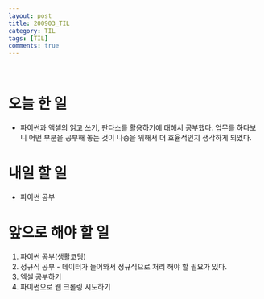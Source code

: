 ```yaml
---
layout: post
title: 200903_TIL
category: TIL
tags: [TIL]
comments: true
---
```


<br>

# 오늘 한 일

- 파이썬과 액셀의 읽고 쓰기, 판다스를 활용하기에 대해서 공부했다. 업무를 하다보니 어떤 부분을 공부해 놓는 것이 나중을 위해서 더 효율적인지 생각하게 되었다.

# 내일 할 일

- 파이썬 공부

# 앞으로 해야 할 일

1. 파이썬 공부(생활코딩)
2. 정규식 공부 - 데이터가 들어와서 정규식으로 처리 해야 할 필요가 있다.
3. 엑셀 공부하기
4. 파이썬으로 웹 크롤링 시도하기


